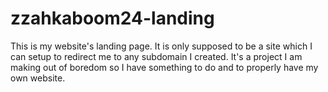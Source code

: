 # zzahkaboom24-landing
This is my website's landing page. It is only supposed to be a site which I can setup to redirect me to any subdomain I created. It's a project I am making out of boredom so I have something to do and to properly have my own website.
